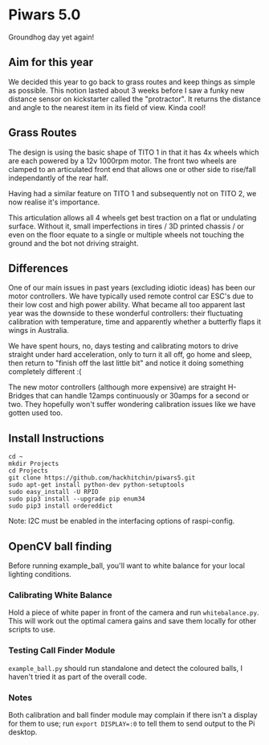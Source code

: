 # Piwars 5.0
Groundhog day yet again!

## Aim for this year
We decided this year to go back to grass routes and keep things as simple as possible. This notion lasted about 3 weeks before I saw a funky new distance sensor on kickstarter called the "protractor". It returns the distance and angle to the nearest item in its field of view. Kinda cool!

## Grass Routes
The design is using the basic shape of TITO 1 in that it has 4x wheels which are each powered by a 12v 1000rpm motor. The front two wheels are clamped to an articulated front end that allows one or other side to rise/fall independantly of the rear half.  
  
Having had a similar feature on TITO 1 and subsequently not on TITO 2, we now realise it's importance.  
  
This articulation allows all 4 wheels get best traction on a flat or undulating surface. Without it, small imperfections in tires / 3D printed chassis / or even on the floor equate to a single or multiple wheels not touching the ground and the bot not driving straight. 

## Differences
One of our main issues in past years (excluding idiotic ideas) has been our motor controllers. We have typically used remote control car ESC's due to their low cost and high power ability. What became all too apparent last year was the downside to these wonderful controllers: their fluctuating calibration with temperature, time and apparently whether a butterfly flaps it wings in Australia.  
  
We have spent hours, no, days testing and calibrating motors to drive straight under hard acceleration, only to turn it all off, go home and sleep, then return to "finish off the last little bit" and notice it doing something completely different :(  
  
The new motor controllers (although more expensive) are straight H-Bridges that can handle 12amps continuously or 30amps for a second or two. They hopefully won't suffer wondering calibration issues like we have gotten used too. 

## Install Instructions
```
cd ~  
mkdir Projects  
cd Projects  
git clone https://github.com/hackhitchin/piwars5.git  
sudo apt-get install python-dev python-setuptools  
sudo easy_install -U RPIO  
sudo pip3 install --upgrade pip enum34  
sudo pip3 install ordereddict
```  
  
Note: I2C must be enabled in the interfacing options of raspi-config.

## OpenCV ball finding
Before running example_ball, you'll want to white balance for your local lighting conditions.  
  
### Calibrating White Balance
Hold a piece of white paper in front of the camera and run ```whitebalance.py```. This will work out the optimal camera gains and save them locally for other scripts to use.  

### Testing Call Finder Module
```example_ball.py``` should run standalone and detect the coloured balls, I haven't tried it as part of the overall code.  

### Notes
Both calibration and ball finder module may complain if there isn't a display for them to use; run ```export DISPLAY=:0``` to tell them to send output to the Pi desktop.
